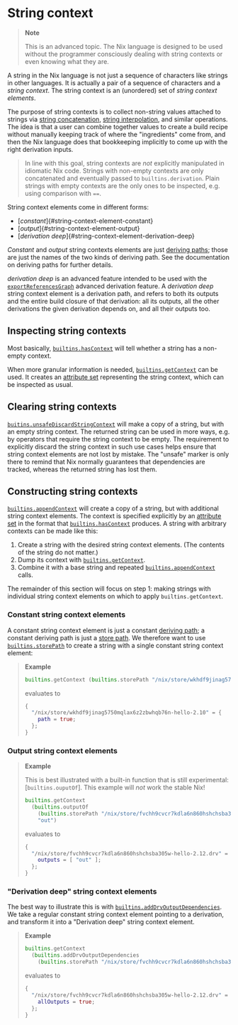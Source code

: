 # String context

> **Note**
>
> This is an advanced topic.
> The Nix language is designed to be used without the programmer consciously dealing with string contexts or even knowing what they are.

A string in the Nix language is not just a sequence of characters like strings in other languages.
It is actually a pair of a sequence of characters and a *string context*.
The string context is an (unordered) set of *string context elements*.

The purpose of string contexts is to collect non-string values attached to strings via
[string concatenation](./operators.md#string-concatenation),
[string interpolation](./string-interpolation.md),
and similar operations.
The idea is that a user can combine together values to create a build recipe without manually keeping track of where the "ingredients" come from, and then the Nix language does that bookkeeping implicitly to come up with the right derivation inputs.

> In line with this goal, string contexts are *not* explicitly manipulated in idiomatic Nix code.
> Strings with non-empty contexts are only concatenated and eventually passed to `builtins.derivation`.
> Plain strings with empty contexts are the only ones to be inspected, e.g. using comparison with `==`.

String context elements come in different forms:

- [*constant*]{#string-context-element-constant}
- [*output*]{#string-context-element-output}
- [*derivation deep*]{#string-context-element-derivation-deep}

*Constant* and *output* string contexts elements are just
[deriving paths](@docroot@/glossary.md#gloss-deriving-path);
those are just the names of the two kinds of deriving path.
See the documentation on deriving paths for further details.

*derivation deep* is an advanced feature intended to be used with the
[`exportReferencesGraph`](./advanced-attributes.html#adv-attr-exportReferencesGraph)
advanced derivation feature.
A *derivation deep* string context element is a derivation path, and refers to both its outputs and the entire build closure of that derivation:
all its outputs, all the other derivations the given derivation depends on, and all their outputs too.

## Inspecting string contexts

Most basically, [`builtins.hasContext`] will tell whether a string has a non-empty context.

When more granular information is needed, [`builtins.getContext`] can be used.
It creates an [attribute set] representing the string context, which can be inspected as usual.

[`builtins.hasContext`]: ./builtins.md#builtins-hasContext
[`builtins.getContext`]: ./builtins.md#builtins-getContext
[attribute set]: ./values.md#attribute-set

## Clearing string contexts

[`buitins.unsafeDiscardStringContext`](./builtins.md#) will make a copy of a string, but with an empty string context.
The returned string can be used in more ways, e.g. by operators that require the string context to be empty.
The requirement to explicitly discard the string context in such use cases helps ensure that string context elements are not lost by mistake.
The "unsafe" marker is only there to remind that Nix normally guarantees that dependencies are tracked, whereas the returned string has lost them.

## Constructing string contexts

[`builtins.appendContext`] will create a copy of a string, but with additional string context elements.
The context is specified explicitly by an [attribute set] in the format that [`builtins.hasContext`] produces.
A string with arbitrary contexts can be made like this:

1. Create a string with the desired string context elements.
   (The contents of the string do not matter.)
2. Dump its context with [`builtins.getContext`].
3. Combine it with a base string and repeated [`builtins.appendContext`] calls.

The remainder of this section will focus on step 1: making strings with individual string context elements on which to apply `builtins.getContext`.

[`builtins.appendContext`]: ./builtins.md#builtins-appendContext

### Constant string context elements

A constant string context element is just a constant [deriving path];
a constant deriving path is just a [store path].
We therefore want to use [`builtins.storePath`] to create a string with a single constant string context element:

> **Example**
>
> ```nix
> builtins.getContext (builtins.storePath "/nix/store/wkhdf9jinag5750mqlax6z2zbwhqb76n-hello-2.10")
> ```
> evaluates to
> ```nix
> {
>   "/nix/store/wkhdf9jinag5750mqlax6z2zbwhqb76n-hello-2.10" = {
>     path = true;
>   };
> }
> ```

[deriving path]: @docroot@/glossary.md#gloss-deriving-path
[store path]: @docroot@/glossary.md#gloss-store-path
[`builtins.storePath`]: ./builtins.md#builtins-storePath

### Output string context elements

> **Example**
>
> This is best illustrated with a built-in function that is still experimental: [`builtins.ouputOf`].
> This example will *not* work the stable Nix!
>
> ```nix
> builtins.getContext
>   (builtins.outputOf
>     (builtins.storePath "/nix/store/fvchh9cvcr7kdla6n860hshchsba305w-hello-2.12.drv")
>     "out")
> ```
> evaluates to
> ```nix
> {
>   "/nix/store/fvchh9cvcr7kdla6n860hshchsba305w-hello-2.12.drv" = {
>     outputs = [ "out" ];
>   };
> }
> ```

[`builtins.outputOf`]: ./builtins.md#builtins-outputOf

### "Derivation deep" string context elements

The best way to illustrate this is with [`builtins.addDrvOutputDependencies`].
We take a regular constant string context element pointing to a derivation, and transform it into a "Derivation deep" string context element.

> **Example**
>
> ```nix
> builtins.getContext
>   (builtins.addDrvOutputDependencies
>     (builtins.storePath "/nix/store/fvchh9cvcr7kdla6n860hshchsba305w-hello-2.12.drv"))
> ```
> evaluates to
> ```nix
> {
>   "/nix/store/fvchh9cvcr7kdla6n860hshchsba305w-hello-2.12.drv" = {
>     allOutputs = true;
>   };
> }
> ```

[`builtins.addDrvOutputDependencies`]: ./builtins.md#builtins-addDrvOutputDependencies
[`builtins.unsafeDiscardOutputDependency`]: ./builtins.md#builtins-unsafeDiscardOutputDependency
